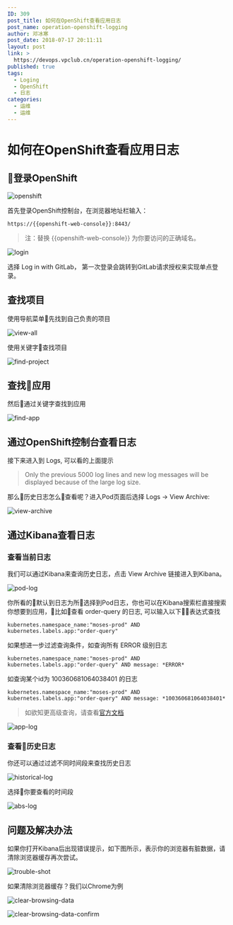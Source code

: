 ```yaml
---
ID: 309
post_title: 如何在OpenShift查看应用日志
post_name: operation-openshift-logging
author: 邓冰寒
post_date: 2018-07-17 20:11:11
layout: post
link: >
  https://devops.vpclub.cn/operation-openshift-logging/
published: true
tags:
  - Loging
  - OpenShift
  - 日志
categories:
  - 运维
  - 运维
---
```


# 如何在OpenShift查看应用日志

## 登录OpenShift

![openshift](/images/common/openshift-logo.png)

首先登录OpenShift控制台，在浏览器地址栏输入：

```browser
https://{{openshift-web-console}}:8443/
```

>注：替换 {{openshift-web-console}} 为你要访问的正确域名。

![login](/images/operation-openshift-logging/login-openshift.png)

选择 Log in with GitLab， 第一次登录会跳转到GitLab请求授权来实现单点登录。

## 查找项目

使用导航菜单先找到自己负责的项目

![view-all](/images/operation-openshift-logging/view-all-projects.png)

使用关键字查找项目

![find-project](/images/operation-openshift-logging/find-project.png)

## 查找应用

然后通过关键字查找到应用

![find-app](/images/operation-openshift-logging/find-app.png)

## 通过OpenShift控制台查看日志

接下来进入到 Logs, 可以看的上面提示

>Only the previous 5000 log lines and new log messages will be displayed because of the large log size.

那么历史日志怎么查看呢？进入Pod页面后选择 Logs -> View Archive:

![view-archive](/images/operation-openshift-logging/view-archive.png)

## 通过Kibana查看日志

### 查看当前日志

我们可以通过Kibana来查询历史日志，点击 View Archive 链接进入到Kibana。

![pod-log](/images/operation-openshift-logging/pod-log.png)

你所看的默认到日志为所选择到Pod日志，你也可以在Kibana搜索栏直接搜索你想要到应用，比如查看 order-query 的日志, 可以输入以下表达式查找

```browser
kubernetes.namespace_name:"moses-prod" AND kubernetes.labels.app:"order-query"
```

如果想进一步过滤查询条件，如查询所有 ERROR 级别日志

```browser
kubernetes.namespace_name:"moses-prod" AND kubernetes.labels.app:"order-query" AND message: *ERROR*
```

如查询某个id为 100360681064038401 的日志

```browser
kubernetes.namespace_name:"moses-prod" AND kubernetes.labels.app:"order-query" AND message: *100360681064038401*
```

>如欲知更高级查询，请查看[官方文档](https://www.elastic.co/guide/en/beats/packetbeat/current/kibana-queries-filters.html)

![app-log](/images/operation-openshift-logging/app-log.png)

### 查看历史日志

你还可以通过过滤不同时间段来查找历史日志

![historical-log](/images/operation-openshift-logging/historical-log.png)

选择你要查看的时间段

![abs-log](/images/operation-openshift-logging/historical-abs-log.png)

## 问题及解决办法

如果你打开Kibana后出现错误提示，如下图所示，表示你的浏览器有脏数据，请清除浏览器缓存再次尝试。

![trouble-shot](/images/operation-openshift-logging/trouble-shot.png)

如果清除浏览器缓存？我们以Chrome为例

![clear-browsing-data](/images/operation-openshift-logging/clear-browsing-data.png)

![clear-browsing-data-confirm](/images/operation-openshift-logging/clear-browsing-data-confirm.png)